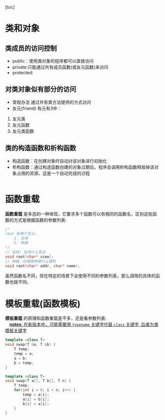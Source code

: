 [toc]

# 类和对象
## 类成员的访问控制
* public：使用类对象的程序都可以直接访问
* private:只能通过共有成员函数(或友元函数)来访问
* protected:
## 对类对象似有部分的访问
*  常规办法
通过共有类方法提供的方式访问
* 友元(friend)
有元有3中：
1. 友元类
2. 友元函数
3. 友元类函数

## 类的构造函数和析构函数
* 构造函数：在创建对象时自动对该对象进行初始化
* 析构函数：通过构造函数创建的对象过期后，程序会调用析构函数释放掉该对象占用的资源，这是一个自动完成的过程
```c++
```
# 函数重载
**函数重载** 是多态的一种体现，它要求多个函数可以有相同的函数名，区别这些函数的方式是根据函数的参数列表:
```c++
/*
root 有两个含义:
    1. 支持
    2. 种植
*/
// 支持: 支持什么观点
void root(char* view);
// 种植：在哪里种植什么植物
void root(char* addr, char* name);
```
虽然函数名不同，但在特定的场景下会使用不同的参数列表，那么调用的具体的函数也就不同。

# 模板重载(函数模板)
**模板重载** 的原理和函数重载差不多，还是看参数列表:  
&emsp;<u>**notes**: 在新版本中，可能需要用 `typename` 关键字代替 `class` 关键字, 后者为类模板关键字</u>
```c++
template <class T>
void swap(T &a, T &b) {
    T temp;
    temp = a;
    a = b;
    b = temp;
}

template <class T>
void swap(T a[], T b[], T n) {
    T temp;
    for(int i = 0; i < n; i++) {
        temp = a[i];
        a[i] = b[i];
        b[i] = a[i];
    }
}
```

